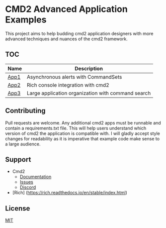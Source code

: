 # CMD2 Advanced Application Examples

This project aims to help budding cmd2 application designers with more advanced techniques and nuances of the cmd2 framework. 

## TOC
| Name | Description                          |
|------|--------------------------------------|
| [App1](app1/README.md) | Asynchronous alerts with CommandSets |
| [App2](app2) | Rich console integration with cmd2|
| [App3](app3) | Large application organization with command search |


## Contributing
Pull requests are welcome. Any additional cmd2 apps must be runnable and contain a requirements.txt file. This will help users understand which version of cmd2 the application is compatible with. I will gladly accept style changes for readability as it is imperative that example code make sense to a large audience.

## Support
* Cmd2
  * [Documentation](https://cmd2.readthedocs.io/en/stable/)
  * [Issues](https://github.com/python-cmd2/cmd2/issues)
  * [Discord](https://discord.gg/Kd5Kw6aW9N)
* [Rich] (https://rich.readthedocs.io/en/stable/index.html)
  
## License
[MIT](https://choosealicense.com/licenses/mit/)